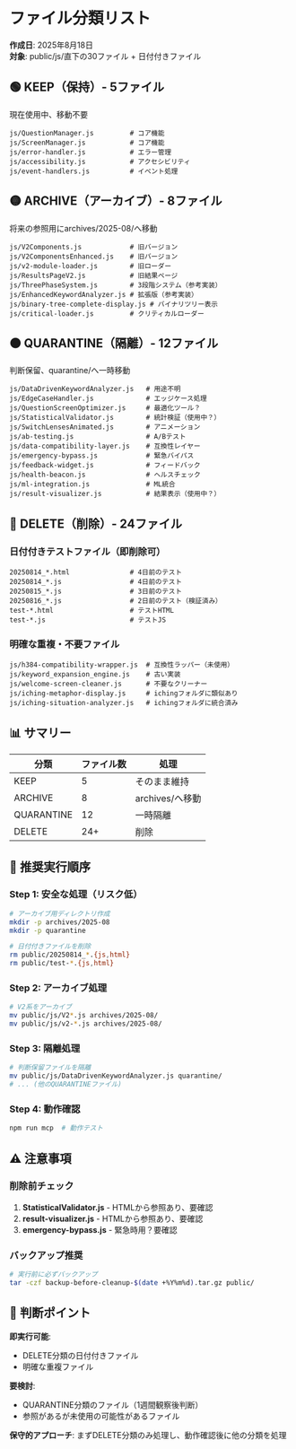 # ファイル分類リスト

**作成日**: 2025年8月18日  
**対象**: public/js/直下の30ファイル + 日付付きファイル

## 🟢 KEEP（保持）- 5ファイル
現在使用中、移動不要
```
js/QuestionManager.js         # コア機能
js/ScreenManager.js           # コア機能
js/error-handler.js           # エラー管理
js/accessibility.js           # アクセシビリティ
js/event-handlers.js          # イベント処理
```

## 🟡 ARCHIVE（アーカイブ）- 8ファイル
将来の参照用にarchives/2025-08/へ移動
```
js/V2Components.js            # 旧バージョン
js/V2ComponentsEnhanced.js    # 旧バージョン
js/v2-module-loader.js        # 旧ローダー
js/ResultsPageV2.js           # 旧結果ページ
js/ThreePhaseSystem.js        # 3段階システム（参考実装）
js/EnhancedKeywordAnalyzer.js # 拡張版（参考実装）
js/binary-tree-complete-display.js # バイナリツリー表示
js/critical-loader.js         # クリティカルローダー
```

## 🟠 QUARANTINE（隔離）- 12ファイル
判断保留、quarantine/へ一時移動
```
js/DataDrivenKeywordAnalyzer.js   # 用途不明
js/EdgeCaseHandler.js             # エッジケース処理
js/QuestionScreenOptimizer.js     # 最適化ツール？
js/StatisticalValidator.js        # 統計検証（使用中？）
js/SwitchLensesAnimated.js        # アニメーション
js/ab-testing.js                  # A/Bテスト
js/data-compatibility-layer.js    # 互換性レイヤー
js/emergency-bypass.js            # 緊急バイパス
js/feedback-widget.js             # フィードバック
js/health-beacon.js               # ヘルスチェック
js/ml-integration.js              # ML統合
js/result-visualizer.js           # 結果表示（使用中？）
```

## 🔴 DELETE（削除）- 24ファイル

### 日付付きテストファイル（即削除可）
```
20250814_*.html               # 4日前のテスト
20250814_*.js                 # 4日前のテスト
20250815_*.js                 # 3日前のテスト
20250816_*.js                 # 2日前のテスト（検証済み）
test-*.html                   # テストHTML
test-*.js                     # テストJS
```

### 明確な重複・不要ファイル
```
js/h384-compatibility-wrapper.js  # 互換性ラッパー（未使用）
js/keyword_expansion_engine.js    # 古い実装
js/welcome-screen-cleaner.js      # 不要なクリーナー
js/iching-metaphor-display.js     # ichingフォルダに類似あり
js/iching-situation-analyzer.js   # ichingフォルダに統合済み
```

## 📊 サマリー

| 分類 | ファイル数 | 処理 |
|------|-----------|------|
| KEEP | 5 | そのまま維持 |
| ARCHIVE | 8 | archives/へ移動 |
| QUARANTINE | 12 | 一時隔離 |
| DELETE | 24+ | 削除 |

## 🎯 推奨実行順序

### Step 1: 安全な処理（リスク低）
```bash
# アーカイブ用ディレクトリ作成
mkdir -p archives/2025-08
mkdir -p quarantine

# 日付付きファイルを削除
rm public/20250814_*.{js,html}
rm public/test-*.{js,html}
```

### Step 2: アーカイブ処理
```bash
# V2系をアーカイブ
mv public/js/V2*.js archives/2025-08/
mv public/js/v2-*.js archives/2025-08/
```

### Step 3: 隔離処理
```bash
# 判断保留ファイルを隔離
mv public/js/DataDrivenKeywordAnalyzer.js quarantine/
# ... (他のQUARANTINEファイル)
```

### Step 4: 動作確認
```bash
npm run mcp  # 動作テスト
```

## ⚠️ 注意事項

### 削除前チェック
1. **StatisticalValidator.js** - HTMLから参照あり、要確認
2. **result-visualizer.js** - HTMLから参照あり、要確認
3. **emergency-bypass.js** - 緊急時用？要確認

### バックアップ推奨
```bash
# 実行前に必ずバックアップ
tar -czf backup-before-cleanup-$(date +%Y%m%d).tar.gz public/
```

## 💭 判断ポイント

**即実行可能**:
- DELETE分類の日付付きファイル
- 明確な重複ファイル

**要検討**:
- QUARANTINE分類のファイル（1週間観察後判断）
- 参照があるが未使用の可能性があるファイル

**保守的アプローチ**:
まずDELETE分類のみ処理し、動作確認後に他の分類を処理